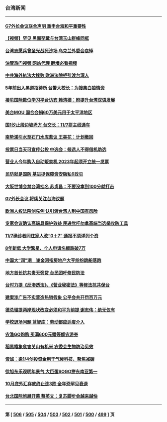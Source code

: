 ### 台湾新闻
---
#### [G7外长会议联合声明 重申台海和平重要性](../../pages/ncid1349361/n13860108.md?11060045) 
#### [【视频】罕见 黑面琵鹭与台湾玉山群峰同框](../../pages/ncid1349361/n13858111.md?11060045) 
#### [台湾志愿兵曾圣光战死沙场 乌克兰外委会哀悼](../../pages/ncid1349361/n13859963.md?11060045) 
#### [油管热门视频 网站代理 翻墙必看视频](http://132.145.103.77:81/youtube.html?11060045)
#### [中共海外执法大挫败 欧洲法院拒引渡台湾人](../../pages/ncid1349361/n13859684.md?11060045) 
#### [5年前出入黑道招待所 台警大校长：为搜集白狼情资](../../pages/ncid1349361/n13859627.md?11060045) 
#### [接见国际数位学习平台访宾 赖清德：盼提升台湾双语发展](../../pages/ncid1349361/n13859645.md?11060045) 
#### [美台MOU 国合会捐60万美元用于太平洋地区](../../pages/ncid1349361/n13859644.md?11060045) 
#### [国1汐止段边坡坍方 台交长：11/7拼主线通车](../../pages/ncid1349361/n13859648.md?11060045) 
#### [南势溪引水至石门水库惹议 王美花：计划撤回](../../pages/ncid1349361/n13859643.md?11060045) 
#### [投票日当天可宣传公投 中选会：候选人不得借机助选](../../pages/ncid1349361/n13859626.md?11060045) 
#### [营业人今年购入自动贩卖机 2023年起须开立统一发票](../../pages/ncid1349361/n13859650.md?11060045) 
#### [民防就是国防 基进提保障资安隐私6政见](../../pages/ncid1349361/n13859620.md?11060045) 
#### [大阪世博会禁台湾挂名 苏贞昌：不要没拿到100分就打击](../../pages/ncid1349361/n13859652.md?11060045) 
#### [G7外长会议 将续关注台海议题](../../pages/ncid1349361/n13859619.md?11060045) 
#### [欧洲人权法院创先例 认引渡台湾人到中国有风险](../../pages/ncid1349361/n13859612.md?11060045) 
#### [专家会议确认高端具保护效益 民进党吁勿拿高端当选举攻防工具](../../pages/ncid1349361/n13859585.md?11060045) 
#### [11/7确诊者同住家人改“0＋7” 通报不须详列个资](../../pages/ncid1349361/n13859576.md?11060045) 
#### [8年新低 大学繁星、个人申请名额跌破7万](../../pages/ncid1349361/n13859578.md?11060045) 
#### [中国大“润”潮　谢金河指房地产大亨纷纷跳船落跑](../../pages/ncid1349361/n13859604.md?11060045) 
#### [地方首长抗共责无旁贷 台民团吁修民防法](../../pages/ncid1349361/n13859581.md?11060045) 
#### [台时力提《反渗透法》、《营业秘密法》等修法抗共保台](../../pages/ncid1349361/n13859586.md?11060045) 
#### [建案涉广告不实营造热销假象 公平会共开罚百万元](../../pages/ncid1349361/n13859583.md?11060045) 
#### [德总理提两岸现状改变必须和平为前提 谢志伟：绝无仅有](../../pages/ncid1349361/n13859574.md?11060045) 
#### [学校退场问题 蓝智库：劳动部应适度介入](../../pages/ncid1349361/n13859580.md?11060045) 
#### [农渔GO购购 买满600元赠等额农游券](../../pages/ncid1349361/n13859579.md?11060045) 
#### [稻黑椿象危害关山有机米 农委会生物防治见效](../../pages/ncid1349361/n13859573.md?11060045) 
#### [资诚：逾1/4创投资金用于气候科技、聚焦减碳](../../pages/ncid1349361/n13859570.md?11060045) 
#### [徐旭东乐观明年景气 大巨蛋SOGO拼东南亚第一](../../pages/ncid1349361/n13859568.md?11060045) 
#### [10月底外汇存底终止连3跌 全年恐罕见衰退](../../pages/ncid1349361/n13859565.md?11060045) 
#### [台北国际旅展开幕 蔡英文：复苏脚步会越来越快](../../pages/ncid1349361/n13859479.md?11060045) 

---
#### 第 [ [506](./506.md?11060045) / [505](./505.md?11060045) / [504](./504.md?11060045) / [503](./503.md?11060045) / [502](./502.md?11060045) / [501](./501.md?11060045) / [500](./500.md?11060045) / [499](./499.md?11060045) ] 页
